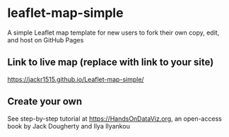 # leaflet-map-simple
A simple Leaflet map template for new users to fork their own copy, edit, and host on GitHub Pages

## Link to live map (replace with link to your site)
https://jackr1515.github.io/Leaflet-map-simple/

## Create your own
See step-by-step tutorial at https://HandsOnDataViz.org, an open-access book by Jack Dougherty and Ilya Ilyankou
